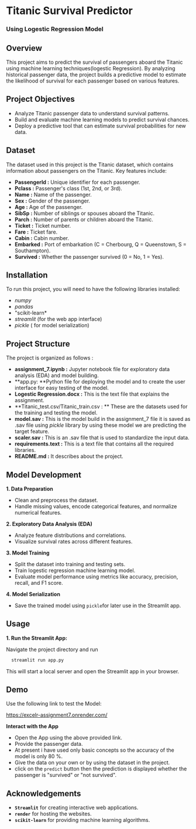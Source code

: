 
# Titanic Survival Predictor
### Using Logestic Regression Model




## Overview
This project aims to predict the survival of passengers aboard the Titanic using machine learning techniques(logestic Regression).
By analyzing historical passenger data, the project builds a predictive model to estimate the likelihood  of survival for each passenger based on various features.

## Project Objectives
-  Analyze Titanic passenger data to understand survival patterns.
- Build and evaluate machine learning models to predict survival chances.
- Deploy a predictive tool that can estimate survival probabilities for new data.

## Dataset
The dataset used in this project is the Titanic dataset, which contains information about passengers on the Titanic. Key features include:

- **PassengerId :**  Unique identifier for each passenger.
- **Pclass :**  Passenger's class (1st, 2nd, or 3rd).
- **Name :**  Name of the passenger.
- **Sex :**  Gender of the passenger.
- **Age :**  Age of the passenger.
- **SibSp :**  Number of siblings or spouses aboard the Titanic.
- **Parch :**  Number of parents or children aboard the Titanic.
- **Ticket :**  Ticket number.
- **Fare :**  Ticket fare.
- **Cabin :**  Cabin number.
- **Embarked :**  Port of embarkation (C = Cherbourg, Q = Queenstown, S = Southampton).
- **Survived :**  Whether the passenger survived (0 = No, 1 = Yes).

## Installation 

To run this project, you will need to have the following libraries installed:
- *numpy*
- *pandas*
- "scikit-learn*
- *streamlit* (for the web app interface)
- *pickle* ( for model serialization)

## Project Structure
The project is organized as follows :

- **assignment_7.ipynb :** Jupyter notebook file for exploratory data analysis (EDA) and model building.
- **app.py: **Python file for deploying the model and to create the user interface for easy testing of the model.
- **Logestic Regression.docx :** This is the text file that explains the assignment.
- **Titanic_test.csv/Titanic_train.csv : ** These are the datasets used for the training and testing the model.
- **model.sav :** This is the model build in the assignment_7 file it is saved as .sav file using *pickle* library by using these model we are predicting the target feature.
- **scaler.sav :** This is an .sav file that is used to standardize the input data.
- **requirements.text :** This is a text file that contains all the required libraries.
- **README.md :** It describes about the project.


## Model Development

**1. Data Preparation**

- Clean and preprocess the dataset.
- Handle missing values, encode categorical features, and normalize numerical features.

**2. Exploratory Data Analysis (EDA)**

- Analyze feature distributions and correlations.
- Visualize survival rates across different features.

**3. Model Training**

- Split the dataset into training and testing sets.
- Train logestic regression machine learning model.
- Evaluate model performance using metrics like accuracy, precision, recall, and F1 score.

**4. Model Serialization**

- Save the trained model using `pickle`for later use in the Streamlit app.
## Usage

**1. Run the Streamlit App:**

Navigate the project directory and  run

```bash
  streamlit run app.py
```
This will start a local server and open the Streamlit app in your browser.



## Demo

Use the following link to test the Model: 

https://excelr-assignment7.onrender.com/

**Interact with the App**

- Open the App using the above provided link.
- Provide the passenger data.
- At present i have used only basic concepts so the accuracy of the model is only 80 %.
- Give the data on your own or by using the dataset in the project.
- click on the `predict` button then the prediction is displayed whether the passenger is "survived" or "not survived".


## Acknowledgements

- **`Streamlit`** for creating interactive web applications.
- **`render`** for hosting the websites.
- **`scikit-learn`** for providing machine learning algorithms.

